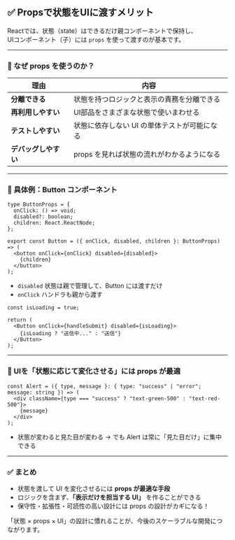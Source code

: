 ## ✅ Propsで状態をUIに渡すメリット

Reactでは、状態（state）はできるだけ親コンポーネントで保持し、  
UIコンポーネント（子）には `props` を使って渡すのが基本です。

---

### 🔸 なぜ props を使うのか？

| 理由 | 内容 |
|------|------|
| **分離できる** | 状態を持つロジックと表示の責務を分離できる |
| **再利用しやすい** | UI部品をさまざまな状態で使いまわせる |
| **テストしやすい** | 状態に依存しない UI の単体テストが可能になる |
| **デバッグしやすい** | props を見れば状態の流れがわかるようになる |

---

### 🔸 具体例：Button コンポーネント

```tsx
type ButtonProps = {
  onClick: () => void;
  disabled?: boolean;
  children: React.ReactNode;
};

export const Button = ({ onClick, disabled, children }: ButtonProps) => (
  <button onClick={onClick} disabled={disabled}>
    {children}
  </button>
);
```

- `disabled` 状態は親で管理して、Button には渡すだけ
- `onClick` ハンドラも親から渡す

```tsx
const isLoading = true;

return (
  <Button onClick={handleSubmit} disabled={isLoading}>
    {isLoading ? "送信中..." : "送信"}
  </Button>
);
```

---

### 🔸 UIを「状態に応じて変化させる」には props が最適

```tsx
const Alert = ({ type, message }: { type: "success" | "error"; message: string }) => (
  <div className={type === "success" ? "text-green-500" : "text-red-500"}>
    {message}
  </div>
);
```

- 状態が変わると見た目が変わる → でも Alert は常に「見た目だけ」に集中できる

---

### ✅ まとめ

- 状態を渡して UI を変化させるには **props が最適な手段**
- ロジックを含まず、**「表示だけを担当する UI」** を作ることができる
- 保守性・拡張性・可読性の高い設計には props の設計がカギになる！

「状態 × props × UI」の設計に慣れることが、今後のスケーラブルな開発につながります。